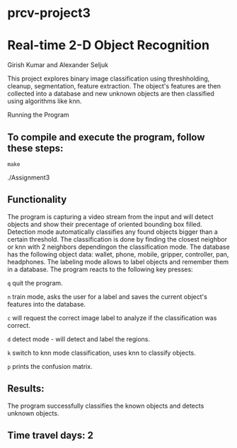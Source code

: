 # prcv-project3
# Real-time 2-D Object Recognition
Girish Kumar and Alexander Seljuk

This project explores binary image classification using threshholding, cleanup, segmentation, feature extraction. The object's features are then collected into a database and new unknown objects are then classified using algorithms like knn.

Running the Program

## To compile and execute the program, follow these steps:

`make`

./Assignment3 


## Functionality

The program is capturing a video stream from the input and will detect objects and show their precentage of oriented bounding box filled. Detection mode automatically classifies any found objects bigger than a certain threshold. The classification is done by finding the closest neighbor or knn with 2 neighbors dependingon the classification mode. The database has the following object data: wallet, phone, mobile, gripper, controller, pan, headphones. The labeling mode allows to label objects and remember them in a database. The program reacts to the following key presses:

`q` quit the program.

`n` train mode, asks the user for a label and saves the current object's features into the database.

`c` will request the correct image label to analyze if the classification was correct.

`d` detect mode - will detect and label the regions.

`k` switch to knn mode classification, uses knn to classify objects.

`p` prints the confusion matrix.



## Results:

The program successfully classifies the known objects and detects unknown objects. 


## Time travel days: 2